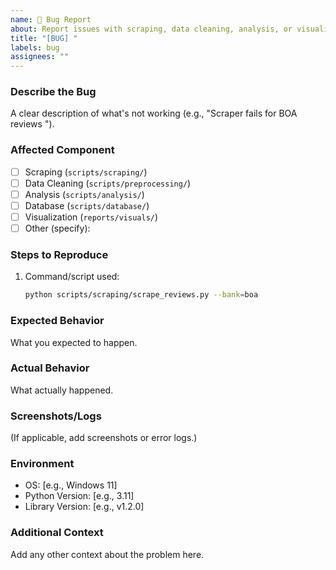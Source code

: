 ```yaml
---
name: 🐛 Bug Report
about: Report issues with scraping, data cleaning, analysis, or visualization
title: "[BUG] "
labels: bug
assignees: ""
---
```


### **Describe the Bug**

A clear description of what's not working (e.g., "Scraper fails for BOA reviews ").

### **Affected Component**

- [ ] Scraping (`scripts/scraping/`)
- [ ] Data Cleaning (`scripts/preprocessing/`)
- [ ] Analysis (`scripts/analysis/`)
- [ ] Database (`scripts/database/`)
- [ ] Visualization (`reports/visuals/`)
- [ ] Other (specify):

### **Steps to Reproduce**

1. Command/script used:
   ```bash
   python scripts/scraping/scrape_reviews.py --bank=boa
   ```

### Expected Behavior

What you expected to happen.

### Actual Behavior

What actually happened.

### Screenshots/Logs

(If applicable, add screenshots or error logs.)

### Environment

- OS: [e.g., Windows 11]
- Python Version: [e.g., 3.11]
- Library Version: [e.g., v1.2.0]

### Additional Context

Add any other context about the problem here.
